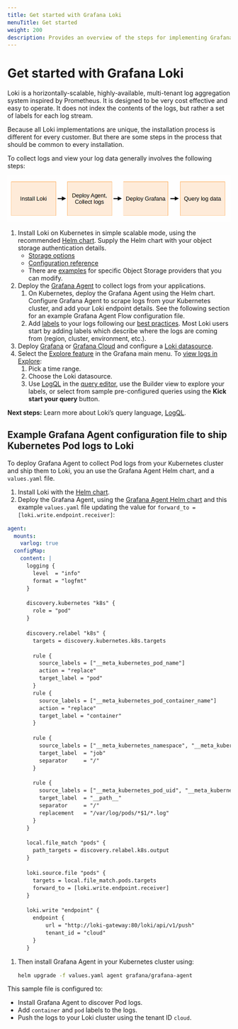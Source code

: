 ```yaml
---
title: Get started with Grafana Loki
menuTitle: Get started
weight: 200
description: Provides an overview of the steps for implementing Grafana Loki to collect and view logs.
---
```


# Get started with Grafana Loki

Loki is a horizontally-scalable, highly-available, multi-tenant log aggregation system inspired by Prometheus. It is designed to be very cost effective and easy to operate. It does not index the contents of the logs, but rather a set of labels for each log stream.

Because all Loki implementations are unique, the installation process is
different for every customer. But there are some steps in the process that
should be common to every installation.

To collect logs and view your log data generally involves the following steps:

![Loki implementation steps](loki-install.png)

1. Install Loki on Kubernetes in simple scalable mode, using the recommended [Helm chart](https://grafana.com/docs/loki/latest/setup/install/helm/install-scalable/). Supply the Helm chart with your object storage authentication details.
   - [Storage options](https://grafana.com/docs/loki/latest/operations/storage/)
   - [Configuration reference](https://grafana.com/docs/loki/latest/configure/)
   - There are [examples](https://grafana.com/docs/loki/latest/configure/examples/) for specific Object Storage providers that you can modify.
1. Deploy the [Grafana Agent](https://grafana.com/docs/agent/latest/flow/) to collect logs from your applications.
    1. On Kubernetes, deploy the Grafana Agent using the Helm chart. Configure Grafana Agent to scrape logs from your Kubernetes cluster, and add your Loki endpoint details. See the following section for an example Grafana Agent Flow configuration file.
    1. Add [labels](https://grafana.com/docs/loki/latest/get-started/labels/) to your logs following our [best practices](https://grafana.com/docs/loki/latest/get-started/labels/bp-labels/). Most Loki users start by adding labels which describe where the logs are coming from (region, cluster, environment, etc.).
1. Deploy [Grafana](https://grafana.com/docs/grafana/latest/setup-grafana/) or [Grafana Cloud](https://grafana.com/docs/grafana-cloud/quickstart/) and configure a [Loki datasource](https://grafana.com/docs/grafana/latest/datasources/loki/configure-loki-data-source/).
1. Select the [Explore feature](https://grafana.com/docs/grafana/latest/explore/) in the Grafana main menu. To [view logs in Explore](https://grafana.com/docs/grafana/latest/explore/logs-integration/):
    1. Pick a time range.
    1. Choose the Loki datasource.
    1. Use [LogQL](https://grafana.com/docs/loki/latest/query/) in the [query editor](https://grafana.com/docs/grafana/latest/datasources/loki/query-editor/), use the Builder view to explore your labels, or select from sample pre-configured queries using the **Kick start your query** button.

**Next steps:** Learn more about Loki’s query language, [LogQL](https://grafana.com/docs/loki/latest/query/).

## Example Grafana Agent configuration file to ship Kubernetes Pod logs to Loki

To deploy Grafana Agent to collect Pod logs from your Kubernetes cluster and ship them to Loki, you an use the Grafana Agent Helm chart, and a `values.yaml` file.

1. Install Loki with the [Helm chart](https://grafana.com/docs/loki/latest/setup/install/helm/install-scalable/).
1. Deploy the Grafana Agent, using the [Grafana Agent Helm chart](https://grafana.com/docs/agent/latest/flow/setup/install/kubernetes/) and this example `values.yaml` file updating the value for `forward_to = [loki.write.endpoint.receiver]`:

```yaml
agent:
  mounts:
    varlog: true
  configMap:
    content: |
      logging {
        level  = "info"
        format = "logfmt"
      }

      discovery.kubernetes "k8s" {
        role = "pod"
      }

      discovery.relabel "k8s" {
        targets = discovery.kubernetes.k8s.targets

        rule {
          source_labels = ["__meta_kubernetes_pod_name"]
          action = "replace"
          target_label = "pod"
        }
        rule {
          source_labels = ["__meta_kubernetes_pod_container_name"]
          action = "replace"
          target_label = "container"
        }

        rule {
          source_labels = ["__meta_kubernetes_namespace", "__meta_kubernetes_pod_label_name"]
          target_label  = "job"
          separator     = "/"
        }

        rule {
          source_labels = ["__meta_kubernetes_pod_uid", "__meta_kubernetes_pod_container_name"]
          target_label  = "__path__"
          separator     = "/"
          replacement   = "/var/log/pods/*$1/*.log"
        }
      }

      local.file_match "pods" {
        path_targets = discovery.relabel.k8s.output
      }

      loki.source.file "pods" {
        targets = local.file_match.pods.targets
        forward_to = [loki.write.endpoint.receiver]
      }

      loki.write "endpoint" {
        endpoint {
            url = "http://loki-gateway:80/loki/api/v1/push"
            tenant_id = "cloud"
        }
      }

```

1. Then install Grafana Agent in your Kubernetes cluster using:

    ```bash
    helm upgrade -f values.yaml agent grafana/grafana-agent 
    ```

This sample file is configured to:

- Install Grafana Agent to discover Pod logs.
- Add `container` and `pod` labels to the logs.
- Push the logs to your Loki cluster using the tenant ID `cloud`.
